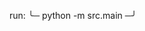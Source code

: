 run: ╰─ python -m src.main                                                                                                                                                                             ─╯
